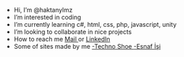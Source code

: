 - Hi, I’m @haktanylmz
- I’m interested in coding
- I’m currently learning c#, html, css, php, javascript, unity
- I’m looking to collaborate in nice projects
- How to reach me <a href="mailto:haktanylmz@gmail.com"> Mail </a>or <a href="https://www.linkedin.com/in/haktanylmz/">LinkedIn</a>
- Some of sites made by me <a href="https://techno-shoe.com/"> -Techno Shoe </a><a href="https://esnaffisi.com/"> -Esnaf İşi </a>
